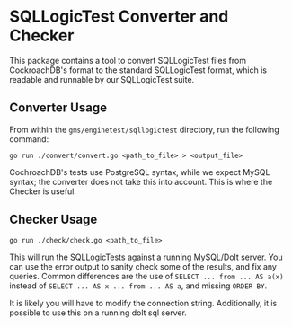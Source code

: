 # SQLLogicTest Converter and Checker

This package contains a tool to convert SQLLogicTest files from CockroachDB's format to the standard 
SQLLogicTest format, which is readable and runnable by our SQLLogicTest suite.

## Converter Usage
From within the `gms/enginetest/sqllogictest` directory, run the following command:
```shell
go run ./convert/convert.go <path_to_file> > <output_file>
```

CochroachDB's tests use PostgreSQL syntax, while we expect MySQL syntax; the converter does not
take this into account. This is where the Checker is useful.

## Checker Usage 
```shell
go run ./check/check.go <path_to_file>
```

This will run the SQLLogicTests against a running MySQL/Dolt server.
You can use the error output to sanity check some of the results, and fix any queries.
Common differences are the use of `SELECT ... from ... AS a(x)` instead of `SELECT ... AS x ... from ... AS a`,
and missing `ORDER BY`.

It is likely you will have to modify the connection string.
Additionally, it is possible to use this on a running dolt sql server.

